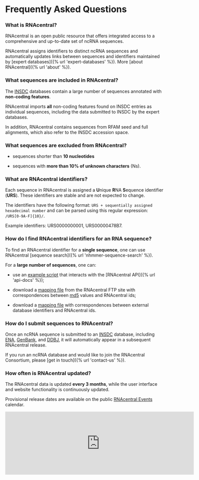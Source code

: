 
<h1><i class="fa fa-info-circle"></i> Frequently Asked Questions</h1>

### What is RNAcentral?

RNAcentral is an open public resource that offers integrated access
to a comprehensive and up-to-date set of ncRNA sequences.

RNAcentral assigns identifiers to distinct ncRNA sequences
and automatically updates links between sequences and identifiers
maintained by [expert databases]({% url 'expert-databases' %}).
More [about RNAcentral]({% url 'about' %}).

### What sequences are included in RNAcentral?

The [INSDC](http://www.insdc.org/) databases contain a large number of sequences
annotated with **non-coding features**.

RNAcentral imports **all** non-coding features found on INSDC entries
as individual sequences, including the data submitted to INSDC by the expert databases.

In addition, RNAcentral contains sequences from RFAM seed and full alignments,
which also refer to the INSDC accession space.

### What sequences are excluded from RNAcentral?

* sequences shorter than **10 nucleotides**

* sequences with **more than 10% of unknown characters** (Ns).

### What are RNAcentral identifiers?

Each sequence in RNAcentral is assigned a **U**nique **R**NA **S**equence identifier (**URS**).
These identifiers are stable and are not expected to change.

The identifiers have the following format: `URS + sequentially assigned hexadecimal number`
and can be parsed using this regular expression: `/URS[0-9A-F]{10}/`.

Example identifiers: URS0000000001, URS00000478B7.

### How do I find RNAcentral identifiers for an RNA sequence?

To find an RNAcentral identifier for a **single sequence**, one can use RNAcentral
[sequence search]({% url 'nhmmer-sequence-search' %}).

For a **large number of sequences**, one can:

* use an [example script](http://gist.github.com/AntonPetrov/177cef0a3b4799f01536) that interacts with the [RNAcentral API]({% url 'api-docs' %});

* download a [mapping file](ftp://ftp.ebi.ac.uk/pub/databases/RNAcentral/current_release/md5/)
from the RNAcentral FTP site with correspondences
between [md5](http://en.wikipedia.org/wiki/MD5) values and RNAcentral ids;

* download a [mapping file](ftp://ftp.ebi.ac.uk/pub/databases/RNAcentral/current_release/id_mapping/)
with correspondences between external database identifiers and RNAcentral ids.

### How do I submit sequences to RNAcentral?

Once an ncRNA sequence is submitted to an [INSDC](http://www.insdc.org/) database,
including [ENA](http://www.ebi.ac.uk/ena), [GenBank](http://www.ncbi.nlm.nih.gov/Genbank/index.html),
and [DDBJ](http://www.ddbj.nig.ac.jp/), it will automatically
appear in a subsequent RNAcentral release.

If you run an ncRNA database and would like to join the RNAcentral Consortium,
please [get in touch]({% url 'contact-us' %}).

### How often is RNAcentral updated?

The RNAcentral data is updated **every 3 months**, while the user interface
and website functionality is continuously updated.

Provisional release dates are available on the public [RNAcentral Events](https://www.google.com/calendar/embed?src=rnacentral%40gmail.com&ctz=Europe/London) calendar.

<iframe src="https://www.google.com/calendar/embed?title=RNAcentral%20Events&amp;showPrint=0&amp;showTz=0&amp;mode=AGENDA&amp;height=300&amp;wkst=2&amp;bgcolor=%23FFFFFF&amp;src=rnacentral%40gmail.com&amp;color=%230F4B38&amp;ctz=Europe%2FLondon" width="600" height="200" frameborder="0" scrolling="no"></iframe>
